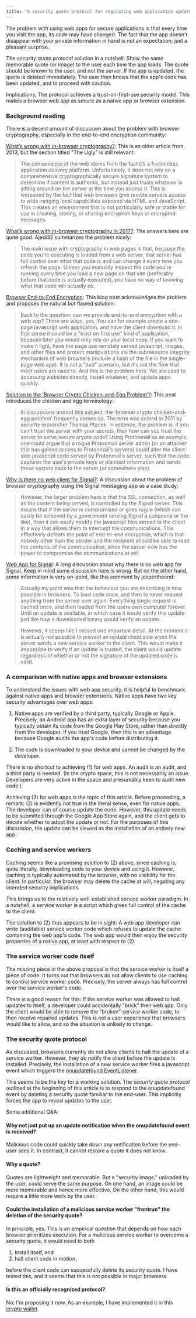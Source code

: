 ```yaml
---
title: "A security quote protocol for regulating web application updates"
---
```


The problem with using web apps for secure applications is that every time you visit the app, its code may have changed. The fact that the app doesn't disappear with your private information in hand is not an expectation; just a pleasant surprise.

The _security quote protocol_ solution in a nutshell: Show the same memorable quote (or image) to the user each time the app loads. The quote should be known to the user, and not the server. If the app is updated, the quote is deleted immediately. The user then knows that the app's code has been updated, and to proceed with caution.

Implications: The protocol achieves a trust-on-first-use security model. This makes a browser web app as secure as a native app or browser extension.



### Background reading

There is a decent amount of discussion about the problem with browser cryptography, especially in the end-to-end encryption community:

[What’s wrong with in-browser cryptography?](https://tonyarcieri.com/whats-wrong-with-webcrypto]): This is an older article from 2013, but the section titled "The Ugly" is still relevant:

> The convenience of the web stems from the fact it’s a frictionless application delivery platform. Unfortunately, it does not rely on a comprehensive cryptographically secure signature system to determine if content is authentic, but instead just trusts whatever is sitting around on the server at the time you access it. This is worsened by the fact that web browsers give remote servers access to wide-ranging local capabilities exposed via HTML and JavaScript. This creates an environment that is not particularly safe or stable for use in creating, storing, or sharing encryption keys or encrypted messages.

[What’s wrong with in-browser cryptography in 2017?](https://security.stackexchange.com/questions/173620/what-s-wrong-with-in-browser-cryptography-in-2017): The answers here are quite good. Ajedi32 summarizes the problem nicely:

> The main issue with cryptography in web pages is that, because the code you're executing is loaded from a web server, that server has full control over what that code is and can change it every time you refresh the page. Unless you manually inspect the code you're running every time you load a new page on that site (preferably before that code is actually executed), you have no way of knowing what that code will actually do.

[Browser End-to-End Encryption](https://www.cryptologie.net/article/460/browser-end-to-end-encryption/): This blog post acknowledges the problem and proposes the natural but flawed solution:

> Back to the question: can we provide end-to-end encryption with a web app? There are ways, yes. You can for example create a one-page javascript web application, and have the client download it. In that sense it could be a "trust on first use" kind of application, because later you would only rely on your local copy. If you want to make it light, have the page use remotely served javascript, images, and other files and protect manipulations via the subresource integrity mechanism of web browsers (include a hash of the file in the single-page web app). It is not a "bad" scenario, but it's not the flow that most users are used to. And this is the problem here. We are used to accessing websites directly, install whatever, and update apps quickly.

[Solution to the ‘Browser Crypto Chicken-and-Egg Problem’?](https://security.stackexchange.com/questions/238441/solution-to-the-browser-crypto-chicken-and-egg-problem): This post introduces the chicken and egg terminology:

> In discussions around this subject, the ‘browser crypto chicken-and-egg problem’ frequently comes up. The term was coined in 2011 by security researcher Thomas Ptacek. In essence, the problem is: if you can't trust the server with your secrets, then how can you trust the server to serve secure crypto code? Using Protonmail as an example, one could argue that a rogue Protonmail server admin (or an attacker that has gained access to Protonmail’s servers) could alter the client-side javascript code served by Protonmail’s server, such that the code captures the user’s private keys or plaintext information and sends these secrets back to the server (or somewhere else).

[Why is there no web client for Signal?](https://security.stackexchange.com/questions/238011/why-is-there-no-web-client-for-signal): A discussion about the problem of browser cryptography using the Signal messaging app as a case study:

> However, the larger problem here is that the SSL connection, as well as the content being served, is controlled by the Signal server. This means that if the server is compromised or goes rogue (which can easily be achieved by a government serving Signal a subpoena or the like), then it can easily modify the javascript files served to the client in a way that allows them to intercept the communications. This effectively defeats the point of end-to-end encryption, which is that nobody other than the sender and the recipient should be able to read the contents of the communication, since the server now has the power to compromise the communications at will.

[Web App for Signal](https://community.signalusers.org/t/web-app-for-signal/1272): A long discussion about why there is no web app for Signal. Keep in mind some discussion here is wrong. But on the other hand, some information is very on-point, like this comment by jespertheend:

> Actually my point was that the behaviour you are describing is now possible in browsers. To load code once, and then to never request anything from the server ever again. Everything single request is cached once, and then loaded from the users own computer forever. Until an update is available, in which case it would verify this update just like how a downloaded binary would verify an update. 
> 
> However, it seems like I missed one important detail. At the moment it is actually not possible to prevent an update client side when the server sends a new service worker to the client. This would make it impossible to verify if an update is trusted, the client would update regardless of whether or not the signature of the updated code is valid.

### A comparison with native apps and browser extensions

To understand the issues with web app security, it is helpful to benchmark against native apps and browser extensions. Native apps have two key security advantages over web apps:

1. Native apps are verified by a third party, typically Google or Apple. Precisely, an Android app has an extra layer of security because you typically obtain its code from the Google Play Store, rather than directly from the developer. If you trust Google, then this is an advantage because Google audits the app's code before distributing it.

2. The code is downloaded to your device and cannot be changed by the developer.

There is no shortcut to achieving (1) for web apps. An audit is an audit, and a third party is needed. (In the crypto space, this is not necessarily an issue. Developers are very active in the space and presumably keen to audit new code.)

Achieving (2) for web apps is the topic of this article. Before proceeding, a remark: (2) is evidently not true in the literal sense, even for native apps. The developer can of course update the code. However, this update needs to be submitted through the Google App Store again, and the client gets to decide whether to adopt the update or not. For the purposes of this discussion, the update can be viewed as the installation of an entirely new app.

### Caching and service workers

Caching seems like a promising solution to (2) above, since caching is, quite literally, downloading code to your device and using it. However, caching is typically automated by the browser, with no visibility for the client. In particular, the browser may delete the cache at will, negating any intended security implications. 

This brings us to the relatively well-established service worker paradigm. In a nutshell, a service worker is a script which gives full control of the cache to the client.

The solution to (2) thus appears to be in sight: A web app developer can write (auditable) service worker code which refuses to update the cache containing the web app's code. The web app would then enjoy the security properties of a native app, at least with respect to (2).

### The service worker code itself

The missing piece in the above proposal is that the service worker is itself a piece of code. It turns out that browsers do not allow clients to use caching to control service worker code. Precisely, the server always has full control over the service worker's code.

There is a good reason for this: If the service worker was allowed to halt updates to itself, a developer could accidentally "brick" their web app. Only the client would be able to remove the "broken" service worker code, to then receive repaired updates. This is not a user experience that browsers would like to allow, and so the situation is unlikely to change.


### The security quote protocol

As discussed, browsers currently do not allow clients to halt the update of a service worker. However, they _do_ notify the client before the update is installed. Precisely, the installation of a new service worker fires a javascript event which triggers the [onupdatefound EventListener](https://developer.mozilla.org/en-US/docs/Web/API/ServiceWorkerRegistration/onupdatefound). 

This seems to be the key for a working solution. The _security quote protocol_ outlined at the beginning of this article is to respond to the onupdatefound event by deleting a security quote familiar to the end-user. This implicitly forces the app to reveal updates to the user.

Some additional Q&A:

#### Why not just put up an update notification when the onupdatefound event is received?

Malicious code could quickly take down any notification before the end-user sees it. In contrast, it cannot restore a quote it does not know.

#### Why a quote?

Quotes are lightweight and memorable. But a "security image," uploaded by the user, could serve the same purpose. On one hand, an image could be more memorable and hence more effective. On the other hand, this would require a little more work by the user.

#### Could the installation of a malicious service worker "frontrun" the deletion of the security quote?

In principle, yes. This is an empirical question that depends on how each browser prioritizes execution. For a malicious service worker to overcome a security quote, it would need to both

1. Install itself, and
2. halt client code in motion,

before the client code can successfully delete its security quote. I have tested this, and it seems that this is not possible in major browsers.

#### Is this an officially recognized protocol?

No; I'm proposing it now. As an example, I have implemented it in this [crypto wallet](https://warashibetrader.github.io/crypto/wallet).

